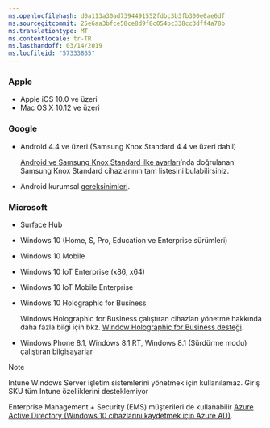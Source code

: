 ```yaml
---
ms.openlocfilehash: d0a113a30ad7394491552fdbc3b3fb300e0ae6df
ms.sourcegitcommit: 25e6aa3bfce58ce8d9f8c054bc338cc3dff4a78b
ms.translationtype: MT
ms.contentlocale: tr-TR
ms.lasthandoff: 03/14/2019
ms.locfileid: "57333865"
---
```



### <a name="apple"></a>Apple
- Apple iOS 10.0 ve üzeri
- Mac OS X 10.12 ve üzeri

### <a name="google"></a>Google
- Android 4.4 ve üzeri (Samsung Knox Standard 4.4 ve üzeri dahil)

  [Android ve Samsung Knox Standard ilke ayarları](/intune/supported-devices-browsers#supported-samsung-knox-standard-devices)’nda doğrulanan Samsung Knox Standard cihazlarının tam listesini bulabilirsiniz.


- Android kurumsal [gereksinimleri](https://support.google.com/work/android/answer/6174145?hl=en).

### <a name="microsoft"></a>Microsoft

- Surface Hub
- Windows 10 (Home, S, Pro, Education ve Enterprise sürümleri)
- Windows 10 Mobile
- Windows 10 IoT Enterprise (x86, x64)
- Windows 10 IoT Mobile Enterprise
- Windows 10 Holographic for Business

  Windows Holographic for Business çalıştıran cihazları yönetme hakkında daha fazla bilgi için bkz. [Window Holographic for Business desteği](../windows-holographic-for-business.md).

- Windows Phone 8.1, Windows 8.1 RT, Windows 8.1 (Sürdürme modu) çalıştıran bilgisayarlar

> [!NOTE]
> Intune Windows Server işletim sistemlerini yönetmek için kullanılamaz. Giriş SKU tüm Intune özelliklerini desteklemiyor

Enterprise Management + Security (EMS) müşterileri de kullanabilir [Azure Active Directory (Windows 10 cihazlarını kaydetmek için Azure AD)](/intune/windows-enroll).


